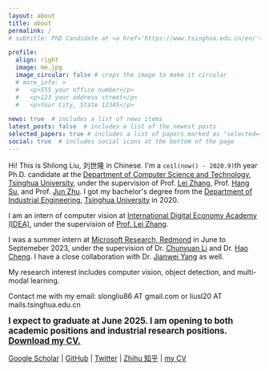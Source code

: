 ```yaml
---
layout: about
title: about
permalink: /
# subtitle: PhD Candidate at <a href='https://www.tsinghua.edu.cn/en/'>Tsinghua University</a>. 

profile:
  align: right
  image: me.jpg
  image_circular: false # crops the image to make it circular
  # more_info: >
  #   <p>555 your office number</p>
  #   <p>123 your address street</p>
  #   <p>Your City, State 12345</p>

news: true  # includes a list of news items
latest_posts: false  # includes a list of the newest posts
selected_papers: true # includes a list of papers marked as "selected={true}"
social: true  # includes social icons at the bottom of the page
---
```

Hi! This is Shilong Liu, 刘世隆 in Chinese. I'm a `ceil(now() - 2020.9)`th year Ph.D. candidate at the [Department of Computer Science and Technology](http://www.cs.tsinghua.edu.cn/publish/csen/index.html), [Tsinghua University](https://www.tsinghua.edu.cn/en/), under the supervision of Prof. [Lei Zhang](https://www.leizhang.org/), Prof. [Hang Su](https://www.suhangss.me/), and Prof. [Jun Zhu](https://ml.cs.tsinghua.edu.cn/~jun/index.shtml). I got my bachelor's degree from the [Department of Industrial Engineering](http://www.ie.tsinghua.edu.cn/eng/), [Tsinghua University](https://www.tsinghua.edu.cn/en/) in 2020.

I am an intern of computer vision at [International Digital Economy Academy (IDEA)](https://idea.edu.cn/), under the supervision of [Prof. Lei Zhang](https://www.leizhang.org/). 

I was a summer intern at [Microsoft Research, Redmond]() in June to Septemeber 2023, under the supervision of Dr. [Chunyuan Li](https://chunyuan.li/) and Dr. [Hao Cheng](https://sites.google.com/site/hcheng2site). I have a close collaboration with Dr. [Jianwei Yang](https://jwyang.github.io/) as well.

My research interest includes computer vision, object detection, and multi-modal learning.

Contact me with my email: slongliu86 AT gmail.com or liusl20 AT mails.tsinghua.edu.cn

<div class="summary" style="font-weight: bold; font-size: larger;">
  I expect to graduate at June 2025. I am opening to both academic positions and industrial research positions. <a href="https://github.com/SlongLiu/mycv-v2/releases/download/CV/cv-ShilongLiu-20240603.pdf" rel="external nofollow noopener" target="_blank">Download my CV.</a>
</div>

[Google Scholar](https://scholar.google.com/citations?user=nkSVY3MAAAAJ&hl=en) | [GitHub](https://github.com/SlongLiu) | [Twitter](https://twitter.com/atasteoff) | [Zhihu 知乎](https://www.zhihu.com/people/3089892) | [my CV](https://github.com/SlongLiu/mycv-v2/releases/download/CV/cv-ShilongLiu-20240603.pdf) 


